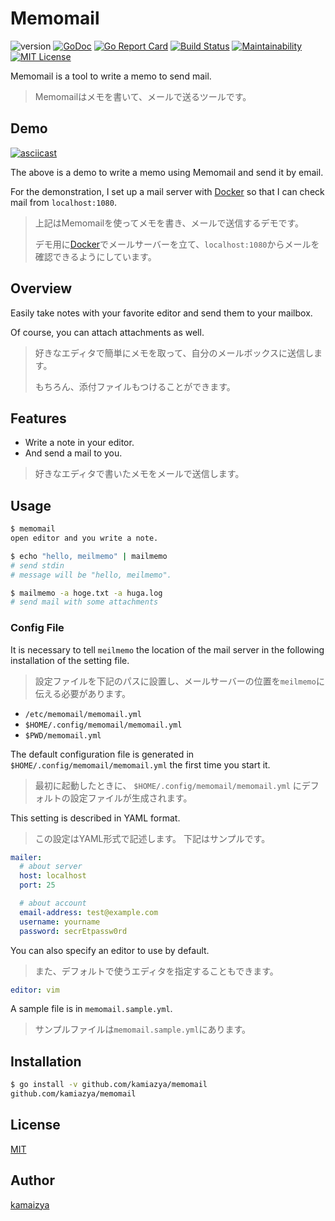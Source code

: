 # Memomail

![version](https://img.shields.io/badge/version-bata-orange.svg)
[![GoDoc](https://godoc.org/github.com/kamiazya/memomail?status.svg)](https://godoc.org/github.com/kamiazya/memomail)
[![Go Report Card](https://goreportcard.com/badge/github.com/kamiazya/memomail)](https://goreportcard.com/report/github.com/kamiazya/memomail)
[![Build Status](https://travis-ci.org/kamiazya/memomail.svg?branch=master)](https://travis-ci.org/kamiazya/memomail)
[![Maintainability](https://api.codeclimate.com/v1/badges/8e65ec7e5a316caafb80/maintainability)](https://codeclimate.com/github/kamiazya/memomail/maintainability)
[![MIT License](http://img.shields.io/badge/license-MIT-blue.svg?style=flat)](LICENSE)

Memomail is a tool to write a memo to send mail.

> Memomailはメモを書いて、メールで送るツールです。

## Demo

[![asciicast](https://asciinema.org/a/rqcoRmVrfOQpxp9igwPnGSjwj.png)](https://asciinema.org/a/rqcoRmVrfOQpxp9igwPnGSjwj)

The above is a demo to write a memo using Memomail and send it by email.

For the demonstration, I set up a mail server with [Docker](https://hub.docker.com/r/kamiazya/mailcatcher/) so that I can check mail from `localhost:1080`.

> 上記はMemomailを使ってメモを書き、メールで送信するデモです。
>
> デモ用に[Docker](https://hub.docker.com/r/kamiazya/mailcatcher/)でメールサーバーを立て、`localhost:1080`からメールを確認できるようにしています。

## Overview

Easily take notes with your favorite editor and send them to your mailbox.

Of course, you can attach attachments as well.

> 好きなエディタで簡単にメモを取って、自分のメールボックスに送信します。
>
> もちろん、添付ファイルもつけることができます。

## Features

- Write a note in your editor.
- And send a mail to you.

> 好きなエディタで書いたメモをメールで送信します。

## Usage

```bash
$ memomail
open editor and you write a note.

$ echo "hello, meilmemo" | mailmemo
# send stdin
# message will be "hello, meilmemo".

$ mailmemo -a hoge.txt -a huga.log
# send mail with some attachments
```

### Config File

It is necessary to tell `meilmemo` the location of the mail server in the following installation of the setting file.

> 設定ファイルを下記のパスに設置し、メールサーバーの位置を`meilmemo`に伝える必要があります。

- `/etc/memomail/memomail.yml`
- `$HOME/.config/memomail/memomail.yml`
- `$PWD/memomail.yml`

The default configuration file is generated in `$HOME/.config/memomail/memomail.yml` the first time you start it.

> 最初に起動したときに、 `$HOME/.config/memomail/memomail.yml` にデフォルトの設定ファイルが生成されます。

This setting is described in YAML format.

> この設定はYAML形式で記述します。
> 下記はサンプルです。

```yml memomail.yml
mailer:
  # about server
  host: localhost
  port: 25

  # about account
  email-address: test@example.com
  username: yourname
  password: secrEtpassw0rd
```

You can also specify an editor to use by default.

> また、デフォルトで使うエディタを指定することもできます。

```yml memomail.yml
editor: vim
```

A sample file is in `memomail.sample.yml`.

> サンプルファイルは`memomail.sample.yml`にあります。

## Installation

```bash
$ go install -v github.com/kamiazya/memomail
github.com/kamiazya/memomail
```

## License

[MIT](https://github.com/kamiazya/mailcatcher/blob/master/LICENSE)

## Author

[kamaizya](https://github.com/kamiazya)
